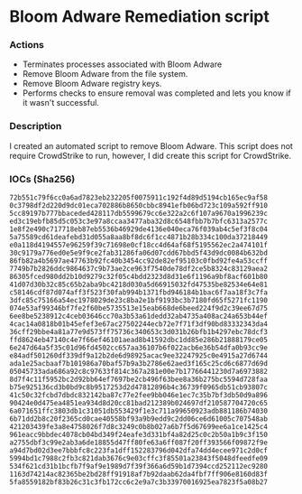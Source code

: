 # Bloom Adware Remediation script

### Actions
- Terminates processes associated with Bloom Adware
- Remove Bloom Adware from the file system.
- Remove Bloom Adware registry keys.
- Performs checks to ensure removal was completed and lets you know if it wasn't successful.

### Description

I created an automated script to remove Bloom Adware.  This script does not require CrowdStrike to run, however, I did create this script for CrowdStrike.

### IOCs (Sha256)

```
72b551c79f6cc0a6ad7823eb232205f0075911c192f4d89d5194cb165ec9af58
0c3798df2d220d9dc01eca702886b8650cbbc8941efb06bd723c109a592ff910
5cc89197b777bbaceded428117db5599679cc6e322a2c6f107a9670a1996239c
ed3c19ebfb85d5c053c3e97a8ccaa3477aba32d8c6548fbb7b7bfc6313a2577c
1e8f2e490c717718eb87eb5536b46929de4136e040eca76f039ab4c5ef3f8c04
5a75589cd61deafebd31d055a8aa8bf8dc6f1cc4871b28b334c100da37218449
e0a118d4194557e96259f39c71698e0cf18cc4d64af68f5195562ec2a474101f
30c9179a776ed0e5e9f9ce2fab31286fa06d07cdd67bbd5f43d9dc0084b632bd
86fb82a4b5697ae47763b92fc40b3454cc92de82ef95103c0fbd92fe4a53ccff
7749b7b2826ddc9864637c9b73ae2ce963f7540de78df2ce5b8324c83129aea2
86305fced980dd2b10d9279c32f05c4bdd2323d8d31e6f1196a9bf8acf601b80
41d07d30b32c85c65b2aba9bc4218d030a5d66915032fd47535be82534e64e81
c58146cdf87d074aff3f523f30fab994b1371fbd946184b1bac6f7aa18f3c7fa
3dfc85c75166a54ec1978029de23c8ba2e1bf9193bc3b7180fd65f5271fc1190
074e53af99346bf7fe2f60be5735513e15eab668de6beed224f9d2c39ee67d75
6ee8be5238912c4ceb03646cc70a3b53a61dedd32ab4735a408ac24a653b44ef
4cac14a0818b01b45efef3e67ac27502244ecb72e7f71f3df90bd83332343da4
36cff29bbe4a81a77e9d573ff75736c340653c3d031b26bfb1b4297ebc78dcf3
ffd8624eb47140c4e7f66ef46101aead8b41592dbc1dd85e286b21888179ce05
6e247d64a5f35c01d96fd4502cc657aa36107b6f022acb6e36b54dfa0b93cc9e
e84adf501260df339df9a12b2de6d98925acac9ee32247925c0e4915a27d6744
ada1e25acbaaf7b101986a70baf57b9a3b2786e62aed3f165c25cd6c6877d69d
05045733ada686a92c8c97633f814c367a281e00e7b17766441230d7a6973882
8d7f4c11f5952bc2d92bb64ef7697be2cb496f63bee8a36b275bc5594d728faa
b75e925136cd3b0bd9c8b9517253d2d47812896b4c36739f0965db51cb93807c
41c50c32fcbd7dbdc832142ba87c77e2fee9bb046e1ec7c35b7bf3db50d9a896
90424e0d475ea4851ea934d8d20cc81bad212389b024697df210587704720c65
6a071651ffc3803db1c31051db553429f1e3c711a99650923adb881186b74030
6b71dd2b8c20f2365cd0cae40558bf93a9b9edd9c2dd06ce6d61005c707548ab
421203439fe3a8e4758026f7d8c3249c0b8b027a6b7f5d67699ee6a1ce1425c4
961eacc9bbdec4078cb04bd349f24eafe3d331bf4a82d25c0c2b50a1b9c3f150
a2755dbf3c99e2ab3a6de18855d47ff80fe63a6ff087f20ff393566f09872f9e
a94d7bd02d3ee7bbbfc8c223fa1dff152283796d042dfa74dd4ecee971c2d0cf
5994bd1c7988c2fb3c821dab3676c9e03cffc3f85501a23843f5048dfeedfe09
534f621cd31b1bcfb7f9af9e1989d7f39f366a6d59b1d7394ccd252112ec9280
1163d74214ac82365be2bd28ff91918af7b92daab62da4fbf7ff906e8160d83f
5fa8559182bf83b26c31c3fb172cc6c2e9a7c3b33970016925ea7823f5a08b27
```
